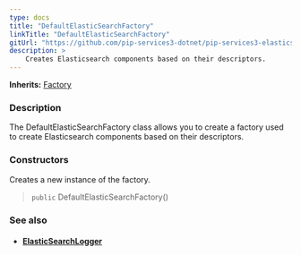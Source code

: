 ```yaml
---
type: docs
title: "DefaultElasticSearchFactory"
linkTitle: "DefaultElasticSearchFactory"
gitUrl: "https://github.com/pip-services3-dotnet/pip-services3-elasticsearch-dotnet"
description: > 
    Creates Elasticsearch components based on their descriptors.
---
```


**Inherits:** [Factory](../../../components/build/factory)

### Description

The DefaultElasticSearchFactory class allows you to create a factory used to create Elasticsearch components based on their descriptors. 

### Constructors

Creates a new instance of the factory.

> `public` DefaultElasticSearchFactory()


### See also
- #### [ElasticSearchLogger](../../log/elastic_search_logger)

